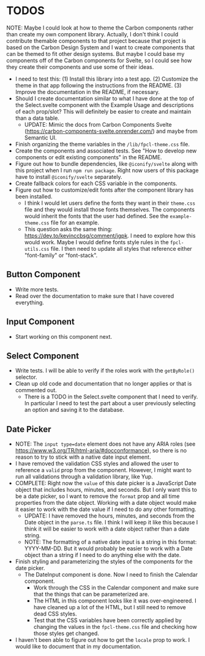 # TODOS
NOTE: Maybe I could look at how to theme the Carbon components rather than create my own component library. Actually, I don't think I could contribute themable components to that project because that project is based on the Carbon Design System and I want to create components that can be themed to fit other design systems. But maybe I could base my components off of the Carbon components for Svelte, so I could see how they create their components and use some of their ideas.

* I need to test this: (1) Install this library into a test app. (2) Customize the theme in that app following the instructions from the README. (3) Improve the documentation in the README, if necessary. 
* Should I create documentation similar to what I have done at the top of the Select.svelte component with the Example Usage and descriptions of each prop/slot? This will definitely be easier to create and maintain than a data table.
    * UPDATE: Mimic the docs from Carbon Components Svelte (https://carbon-components-svelte.onrender.com/) and maybe from Semantic UI.
* Finish organizing the theme variables in the `/lib/fpcl-theme.css` file.
* Create the components and associated tests. See "How to develop new components or edit existing components" in the README.
* Figure out how to bundle dependencies, like `@iconify/svelte` along with this project when I run `npm run package`. Right now users of this package have to install `@iconify/svelte` separately.
* Create fallback colors for each CSS variable in the components.
* Figure out how to customize/edit fonts after the component library has been installed.
    * I think I would let users define the fonts they want in their `theme.css` file and they would install those fonts themselves. The components would inherit the fonts that the user had defined. See the `example-theme.css` file for an example.
    * This question asks the same thing: https://dev.to/kevinccbsg/comment/jgpk. I need to explore how this would work. Maybe I would define fonts style rules in the `fpcl-utils.css` file. I then need to update all styles that reference either "font-family" or "font-stack".

## Button Component
* Write more tests.
* Read over the documentation to make sure that I have covered everything.

## Input Component
* Start working on this component next.

## Select Component
* Write tests. I will be able to verify if the roles work with the `getByRole()` selector.
* Clean up old code and documentation that no longer applies or that is commented out.
    * There is a TODO in the Select.svelte component that I need to verify. In particular I need to test the part about a user previously selecting an option and saving it to the database.

## Date Picker
* NOTE: The `input type=date` element does not have any ARIA roles (see https://www.w3.org/TR/html-aria/#docconformance), so there is no reason to try to stick with a native date input element.
* I have removed the validation CSS styles and allowed the user to reference a `valid` prop from the component. However, I might want to run all validations through a validation library, like Yup.
* COMPLETE: Right now the `value` of this date picker is a JavaScript Date object that includes hours, minutes, and seconds. But I only want this to be a date picker, so I want to remove the `format` prop and all time properties from the date object. Working with a date object would make it easier to work with the date value if I need to do any other formatting.
    * UPDATE: I have removed the hours, minutes, and seconds from the Date object in the `parse.ts` file. I think I will keep it like this because I think it will be easier to work with a date object rather than a date string. 
    * NOTE: The formatting of a native date input is a string in this format: YYYY-MM-DD. But it would probably be easier to work with a Date object than a string if I need to do anything else with the date.
* Finish styling and parameterizing the styles of the components for the date picker.
    * The DateInput component is done. Now I need to finish the Calendar component.
        * Work through the CSS in the Calendar component and make sure that the things that can be parameterized are.
        * The HTML in this component looks like it was over-engineered. I have cleaned up a lot of the HTML, but I still need to remove dead CSS styles.
        * Test that the CSS variables have been correctly applied by changing the values in the `fpcl-theme.css` file and checking how those styles get changed.
* I haven't been able to figure out how to get the `locale` prop to work. I would like to document that in my documentation.
